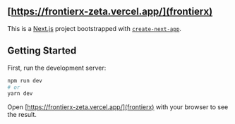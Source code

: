 ## [https://frontierx-zeta.vercel.app/](frontierx)

This is a [Next.js](https://nextjs.org/) project bootstrapped with [`create-next-app`](https://github.com/vercel/next.js/tree/canary/packages/create-next-app).

## Getting Started

First, run the development server:

```bash
npm run dev
# or
yarn dev
```

Open [https://frontierx-zeta.vercel.app/](frontierx) with your browser to see the result.
